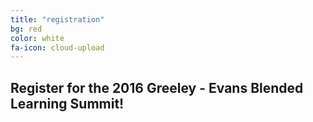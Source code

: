 ```yaml
---
title: "registration"
bg: red
color: white
fa-icon: cloud-upload
---
```


## Register for the 2016 Greeley - Evans Blended Learning Summit!

